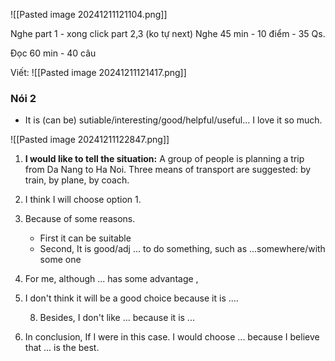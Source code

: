 
![[Pasted image 20241211121104.png]]


Nghe part 1 - xong click part 2,3 (ko tự next)
Nghe 45 min - 10 điểm - 35 Qs. 

Đọc 60 min - 40 câu 

Viết: 
![[Pasted image 20241211121417.png]]


### Nói 2 
- It is (can be) sutiable/interesting/good/helpful/useful... I love it so much. 

![[Pasted image 20241211122847.png]]


1. **I would like to tell the situation:** A group of people is planning a trip from Da Nang to Ha Noi. Three means of transport are suggested: by train, by plane, by coach. 

2. I think I will choose option 1. 
3. Because of some reasons. 
	- First it can be suitable 
	- Second, It is good/adj ... to do something, such as ...somewhere/with some one 
6. For me, although ... has some advantage , 
7. I don't think it will be a good choice because it is ....

	8. Besides, I don't like ... because it is ...

9. In conclusion, If I were in this case. I would choose ... because I believe that ... is the best. 